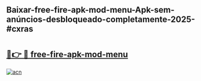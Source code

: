 ## Baixar-free-fire-apk-mod-menu-Apk-sem-anúncios-desbloqueado-completamente-2025-#cxras

# <h2><a href="https://ainizakaria.my?title=free-fire-apk-mod-menu&ref=20M">🔗👉 🔴 free-fire-apk-mod-menu</a></h2>

[![acn](https://github.com/user-attachments/assets/0f9c940e-d8b0-45ae-aac7-cd30a18b3e1c)](https://ainizakaria.my?title=free-fire-apk-mod-menu&ref=20M)

